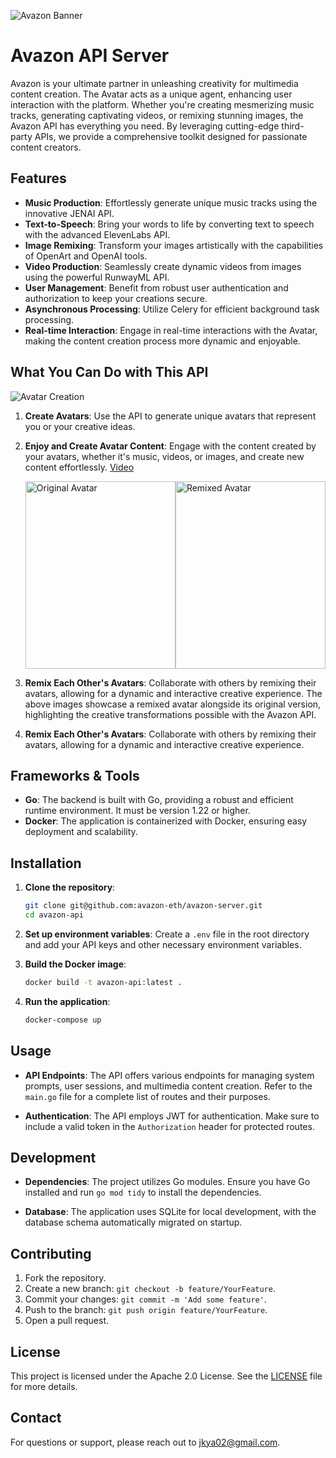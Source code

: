 ![Avazon Banner](https://avazon.s3.us-west-1.amazonaws.com/ppts/avazon_banner.png)

# Avazon API Server

Avazon is your ultimate partner in unleashing creativity for multimedia content creation. The Avatar acts as a unique agent, enhancing user interaction with the platform. Whether you're creating mesmerizing music tracks, generating captivating videos, or remixing stunning images, the Avazon API has everything you need. By leveraging cutting-edge third-party APIs, we provide a comprehensive toolkit designed for passionate content creators.

## Features

- **Music Production**: Effortlessly generate unique music tracks using the innovative JENAI API.
- **Text-to-Speech**: Bring your words to life by converting text to speech with the advanced ElevenLabs API.
- **Image Remixing**: Transform your images artistically with the capabilities of OpenArt and OpenAI tools.
- **Video Production**: Seamlessly create dynamic videos from images using the powerful RunwayML API.
- **User Management**: Benefit from robust user authentication and authorization to keep your creations secure.
- **Asynchronous Processing**: Utilize Celery for efficient background task processing.
- **Real-time Interaction**: Engage in real-time interactions with the Avatar, making the content creation process more dynamic and enjoyable.

## What You Can Do with This API

![Avatar Creation](https://avazon.s3.us-west-1.amazonaws.com/ppts/avatar_creation.png)

1. **Create Avatars**: Use the API to generate unique avatars that represent you or your creative ideas.
2. **Enjoy and Create Avatar Content**: Engage with the content created by your avatars, whether it's music, videos, or images, and create new content effortlessly. [Video](https://avazon.s3.us-west-1.amazonaws.com/ppts/video_creation.png)

   <div style="display: flex; justify-content: space-around; height: 300px;">
       <img src="https://avazon.s3.us-west-1.amazonaws.com/ppts/remixed_original.png" alt="Original Avatar" style="height: 100%;"/>
       <img src="https://avazon.s3.us-west-1.amazonaws.com/ppts/remixed.png" alt="Remixed Avatar" style="height: 100%;"/>
   </div>

3. **Remix Each Other's Avatars**: Collaborate with others by remixing their avatars, allowing for a dynamic and interactive creative experience. The above images showcase a remixed avatar alongside its original version, highlighting the creative transformations possible with the Avazon API.

4. **Remix Each Other's Avatars**: Collaborate with others by remixing their avatars, allowing for a dynamic and interactive creative experience.

## Frameworks & Tools

- **Go**: The backend is built with Go, providing a robust and efficient runtime environment. It must be version 1.22 or higher.
- **Docker**: The application is containerized with Docker, ensuring easy deployment and scalability.

## Installation

1. **Clone the repository**:

   ```bash
   git clone git@github.com:avazon-eth/avazon-server.git
   cd avazon-api
   ```

2. **Set up environment variables**:
   Create a `.env` file in the root directory and add your API keys and other necessary environment variables.

3. **Build the Docker image**:

   ```bash
   docker build -t avazon-api:latest .
   ```

4. **Run the application**:
   ```bash
   docker-compose up
   ```

## Usage

- **API Endpoints**: The API offers various endpoints for managing system prompts, user sessions, and multimedia content creation. Refer to the `main.go` file for a complete list of routes and their purposes.

- **Authentication**: The API employs JWT for authentication. Make sure to include a valid token in the `Authorization` header for protected routes.

## Development

- **Dependencies**: The project utilizes Go modules. Ensure you have Go installed and run `go mod tidy` to install the dependencies.

- **Database**: The application uses SQLite for local development, with the database schema automatically migrated on startup.

## Contributing

1. Fork the repository.
2. Create a new branch: `git checkout -b feature/YourFeature`.
3. Commit your changes: `git commit -m 'Add some feature'`.
4. Push to the branch: `git push origin feature/YourFeature`.
5. Open a pull request.

## License

This project is licensed under the Apache 2.0 License. See the [LICENSE](LICENSE) file for more details.

## Contact

For questions or support, please reach out to [jkya02@gmail.com](mailto:jkya02@gmail.com).
